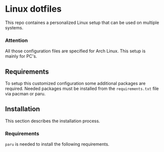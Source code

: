 # Linux dotfiles
This repo containes a personalized Linux setup that can be used on multiple systems.

### Attention
All those configuration files are specified for Arch Linux.
This setup is mainly for PC's.

## Requirements
To setup this customized configuration some additional packages are required.
Needed packages must be installed from the `requirements.txt` file via pacman or paru.

## Installation
This section describes the installation process.

### Requirements
`paru` is needed to install the following requirements.

[//]: # (sudo pacman -S --needed - < requirements.txt)
